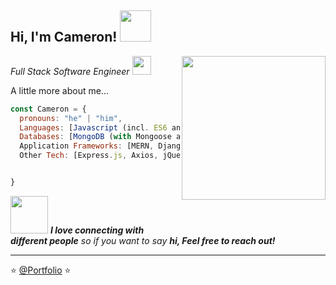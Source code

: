 <h2> Hi, I'm Cameron! <img src="https://media2.giphy.com/media/EObi5EB9PNhBIIgyrs/giphy.gif?cid=790b761174boi1pnotet1fnuex6b5ak2b08e48axsrselru3&rid=giphy.gif&ct=s" width="50"></h2>
<img align='right' src="https://media3.giphy.com/media/kV0cEAFnweUPKOsXhh/giphy.gif" width="230">
<p><em>Full Stack Software Engineer <img src="https://media.giphy.com/media/WUlplcMpOCEmTGBtBW/giphy.gif" width="30"> 
</em></p>




A little more about me...  

```javascript
const Cameron = {
  pronouns: "he" | "him",
  Languages: [Javascript (incl. ES6 and Node JS), Python, HTML5, CSS3],
  Databases: [MongoDB (with Mongoose and Cloud Atlas), SQL, NoSQL, Django ORM],
  Application Frameworks: [MERN, Django, React, Node.js],
  Other Tech: [Express.js, Axios, jQuery, Folium, Pandas, bootstrap, jest.js, cucumber.js, Git, GitHub]


}
```

<img src="https://media.giphy.com/media/LnQjpWaON8nhr21vNW/giphy.gif" width="60"> <em><b>I love connecting with different people</b> so if you want to say <b>hi, Feel free to reach out!</b> </em>

---

⭐️ [@Portfolio](https://cameronmccloskey.com) ⭐️ 
